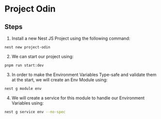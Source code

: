 # Project Odin

## Steps

1. Install a new Nest JS Project using the following command:

```bash
nest new project-odin
```

2. We can start our project using:

```bash
pnpm run start:dev
```

3. In order to make the Environment Variables Type-safe and validate them at the start, we will create an Env Module using:

```bash
nest g module env
```

4. We will create a service for this module to handle our Environment Variables using:
```bash
nest g service env --no-spec
```
